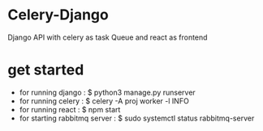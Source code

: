 # Celery-Django
Django API with celery as task Queue and react as frontend

# get started 
- for running django : $ python3 manage.py runserver
- for running celery : $ celery -A proj worker -l INFO
- for running react  : $ npm start
- for starting rabbitmq server : $ sudo systemctl status rabbitmq-server
